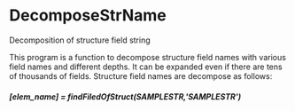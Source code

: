 # DecomposeStrName
Decomposition of structure field string

This program is a function to decompose structure field names with various field names and different depths.
It can be expanded even if there are tens of thousands of fields.
Structure field names are decompose as follows: 

##### [elem_name] = findFiledOfStruct(SAMPLESTR,'SAMPLESTR')
